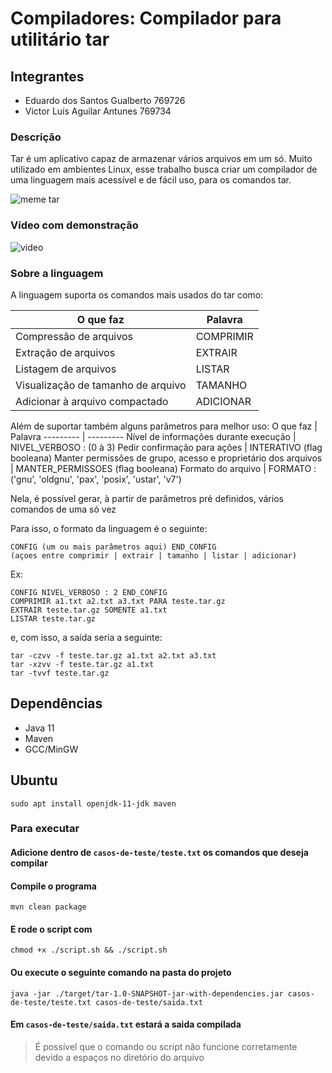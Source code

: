 # Compiladores: Compilador para utilitário tar

## Integrantes ##

- Eduardo dos Santos Gualberto 769726
- Victor Luís Aguilar Antunes 769734

### Descrição
Tar é um aplicativo capaz de armazenar vários arquivos em um só. Muito utilizado em ambientes Linux, esse trabalho busca criar um compilador de uma linguagem mais acessível e de fácil uso, para os comandos tar.

![meme tar](https://imgs.xkcd.com/comics/tar.png)

### Vídeo com demonstração

![video]()

### Sobre a linguagem
A linguagem suporta os comandos mais usados do tar como:

O que faz | Palavra
--------- | ---------
Compressão de arquivos | COMPRIMIR
Extração de arquivos | EXTRAIR
Listagem de arquivos | LISTAR
Visualização de tamanho de arquivo | TAMANHO
Adicionar à arquivo compactado | ADICIONAR

Além de suportar também alguns parâmetros para melhor uso:
O que faz | Palavra
--------- | ---------
Nível de informações durante execução | NIVEL_VERBOSO : (0 à 3)
Pedir confirmação para ações | INTERATIVO (flag booleana) 
Manter permissões de grupo, acesso e proprietário dos arquivos | MANTER_PERMISSOES (flag booleana) 
Formato do arquivo | FORMATO : ('gnu', 'oldgnu', 'pax', 'posix', 'ustar', 'v7')

Nela, é possível gerar, à partir de parâmetros pré definidos, vários comandos de uma só vez

Para isso, o formato da linguagem é o seguinte:
```
CONFIG (um ou mais parâmetros aqui) END_CONFIG
(açoes entre comprimir | extrair | tamanho | listar | adicionar)
```
Ex:
```
CONFIG NIVEL_VERBOSO : 2 END_CONFIG
COMPRIMIR a1.txt a2.txt a3.txt PARA teste.tar.gz
EXTRAIR teste.tar.gz SOMENTE a1.txt
LISTAR teste.tar.gz
```

e, com isso, a saída seria a seguinte:
```
tar -czvv -f teste.tar.gz a1.txt a2.txt a3.txt
tar -xzvv -f teste.tar.gz a1.txt
tar -tvvf teste.tar.gz
```

## Dependências
- Java 11
- Maven
- GCC/MinGW
## Ubuntu
```
sudo apt install openjdk-11-jdk maven
```

### Para executar
#### Adicione dentro de ```casos-de-teste/teste.txt``` os comandos que deseja compilar
#### Compile o programa
```
mvn clean package
```

#### E rode o script com 
```
chmod +x ./script.sh && ./script.sh
```

#### Ou execute o seguinte comando na pasta do projeto
```
java -jar ./target/tar-1.0-SNAPSHOT-jar-with-dependencies.jar casos-de-teste/teste.txt casos-de-teste/saida.txt
```
#### Em ```casos-de-teste/saida.txt``` estará a saida compilada

> É possível que o comando ou script não funcione corretamente devido a espaços no diretório do arquivo
